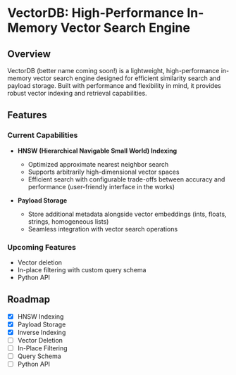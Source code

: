 # VectorDB: High-Performance In-Memory Vector Search Engine

## Overview

VectorDB (better name coming soon!) is a lightweight, high-performance in-memory vector search engine designed for efficient similarity search and payload storage. Built with performance and flexibility in mind, it provides robust vector indexing and retrieval capabilities.

## Features

### Current Capabilities
- **HNSW (Hierarchical Navigable Small World) Indexing**
  - Optimized approximate nearest neighbor search
  - Supports arbitrarily high-dimensional vector spaces
  - Efficient search with configurable trade-offs between accuracy and performance (user-friendly interface in the works)

- **Payload Storage**
  - Store additional metadata alongside vector embeddings (ints, floats, strings, homogeneous lists)
  - Seamless integration with vector search operations

### Upcoming Features
- Vector deletion
- In-place filtering with custom query schema
- Python API

## Roadmap

- [x] HNSW Indexing
- [x] Payload Storage
- [x] Inverse Indexing
- [ ] Vector Deletion
- [ ] In-Place Filtering
- [ ] Query Schema
- [ ] Python API
